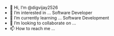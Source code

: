 - 👋 Hi, I’m @digvijay2526
- 👀 I’m interested in ... Software Developer
- 🌱 I’m currently learning ... Software Development
- 💞️ I’m looking to collaborate on ...
- 📫 How to reach me ...

<!---
digvijay2526/digvijay2526 is a ✨ special ✨ repository because its `README.md` (this file) appears on your GitHub profile.
You can click the Preview link to take a look at your changes.
--->

